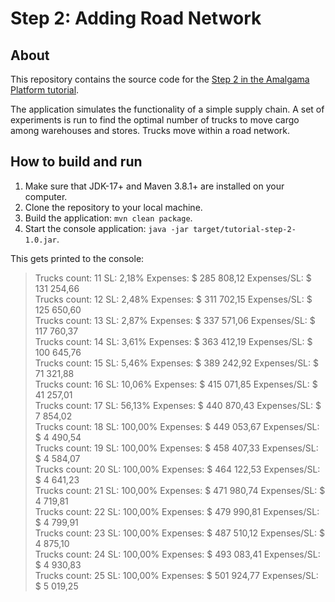 # Step 2: Adding Road Network

## About
This repository contains the source code for the [Step 2 in the Amalgama Platform tutorial](https://platform.amalgamasimulation.com/amalgama/SupplyChainTutorial/platform_tutorial_step_2.html).

The application simulates the functionality of a simple supply chain.
A set of experiments is run to find the optimal number of trucks to move cargo among warehouses and stores.
Trucks move within a road network.

## How to build and run

1. Make sure that JDK-17+ and Maven 3.8.1+ are installed on your computer.
1. Clone the repository to your local machine.
1. Build the application: `mvn clean package`.
1. Start the console application: `java -jar target/tutorial-step-2-1.0.jar`.

This gets printed to the console:

> Trucks count:	11	SL:	2,18%	Expenses:	\$ 285 808,12	Expenses/SL:	$ 131 254,66  
Trucks count:	12	SL:	2,48%	Expenses:	\$ 311 702,15	Expenses/SL:	$ 125 650,60  
Trucks count:	13	SL:	2,87%	Expenses:	\$ 337 571,06	Expenses/SL:	$ 117 760,37  
Trucks count:	14	SL:	3,61%	Expenses:	\$ 363 412,19	Expenses/SL:	$ 100 645,76  
Trucks count:	15	SL:	5,46%	Expenses:	\$ 389 242,92	Expenses/SL:	$ 71 321,88  
Trucks count:	16	SL:	10,06%	Expenses:	\$ 415 071,85	Expenses/SL:	$ 41 257,01  
Trucks count:	17	SL:	56,13%	Expenses:	\$ 440 870,43	Expenses/SL:	$ 7 854,02  
Trucks count:	18	SL:	100,00%	Expenses:	\$ 449 053,67	Expenses/SL:	$ 4 490,54  
Trucks count:	19	SL:	100,00%	Expenses:	\$ 458 407,33	Expenses/SL:	$ 4 584,07  
Trucks count:	20	SL:	100,00%	Expenses:	\$ 464 122,53	Expenses/SL:	$ 4 641,23  
Trucks count:	21	SL:	100,00%	Expenses:	\$ 471 980,74	Expenses/SL:	$ 4 719,81  
Trucks count:	22	SL:	100,00%	Expenses:	\$ 479 990,81	Expenses/SL:	$ 4 799,91  
Trucks count:	23	SL:	100,00%	Expenses:	\$ 487 510,12	Expenses/SL:	$ 4 875,10  
Trucks count:	24	SL:	100,00%	Expenses:	\$ 493 083,41	Expenses/SL:	$ 4 930,83  
Trucks count:	25	SL:	100,00%	Expenses:	\$ 501 924,77	Expenses/SL:	$ 5 019,25  